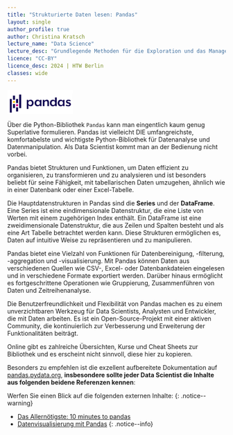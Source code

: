 ```yaml
---
title: "Strukturierte Daten lesen: Pandas"
layout: single
author_profile: true
author: Christina Kratsch
lecture_name: "Data Science"
lecture_desc: "Grundlegende Methoden für die Exploration und das Management von Daten."
licence: "CC-BY"
licence_desc: 2024 | HTW Berlin 
classes: wide
---
```


<img src="img/pandas.png" width=30%> <br>

Über die Python-Bibliothek `Pandas` kann man eingentlich kaum genug Superlative formulieren. Pandas ist vielleicht DIE  umfangreichste, komfortabelste und wichtigste Python-Bibliothek für Datenanalyse und Datenmanipulation. Als Data Scientist kommt man an der Bedienung nicht vorbei. 

Pandas bietet Strukturen und Funktionen, um Daten effizient zu organisieren, zu transformieren und zu analysieren und ist besonders beliebt für seine Fähigkeit, mit tabellarischen Daten umzugehen, ähnlich wie in einer Datenbank oder einer Excel-Tabelle.

Die Hauptdatenstrukturen in Pandas sind die **Series** und der **DataFrame**. Eine Series ist eine eindimensionale Datenstruktur, die eine Liste von Werten mit einem zugehörigen Index enthält. Ein DataFrame ist eine zweidimensionale Datenstruktur, die aus Zeilen und Spalten besteht und als eine Art Tabelle betrachtet werden kann. Diese Strukturen ermöglichen es, Daten auf intuitive Weise zu repräsentieren und zu manipulieren.

Pandas bietet eine Vielzahl von Funktionen für Datenbereinigung, -filterung, -aggregation und -visualisierung. Mit Pandas können Daten aus verschiedenen Quellen wie CSV-, Excel- oder Datenbankdateien eingelesen und in verschiedene Formate exportiert werden. Darüber hinaus ermöglicht es fortgeschrittene Operationen wie Gruppierung, Zusammenführen von Daten und Zeitreihenanalyse.

Die Benutzerfreundlichkeit und Flexibilität von Pandas machen es zu einem unverzichtbaren Werkzeug für Data Scientists, Analysten und Entwickler, die mit Daten arbeiten. Es ist ein Open-Source-Projekt mit einer aktiven Community, die kontinuierlich zur Verbesserung und Erweiterung der Funktionalitäten beiträgt.

Online gibt es zahlreiche Übersichten, Kurse und Cheat Sheets zur Bibliothek und es erscheint nicht sinnvoll, diese hier zu kopieren.

Besonders zu empfehlen ist die exzellent aufbereitete Dokumentation auf [pandas.pydata.org](https://pandas.pydata.org/), **insbesondere sollte jeder Data Scientist die Inhalte aus folgenden beidene Referenzen kennen**:

Werfen Sie einen Blick auf die folgenden externen Inhalte:
{: .notice--warning}

* [Das Allernötigste: 10 minutes to pandas](https://pandas.pydata.org/pandas-docs/stable/user_guide/10min.html)
* [Datenvisualisierung mit Pandas](https://pandas.pydata.org/pandas-docs/stable/user_guide/visualization.html)
{: .notice--info}


